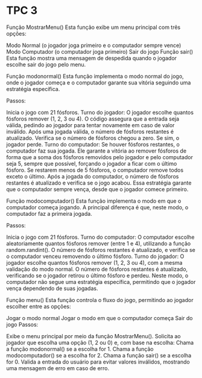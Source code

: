 # TPC 3 

Função MostrarMenu()
Esta função exibe um menu principal com três opções:

Modo Normal (o jogador joga primeiro e o computador sempre vence)
Modo Computador (o computador joga primeiro)
Sair do jogo
Função sair()
Esta função mostra uma mensagem de despedida quando o jogador escolhe sair do jogo pelo menu.

Função modonormal()
Esta função implementa o modo normal do jogo, onde o jogador começa e o computador garante sua vitória seguindo uma estratégia específica.

Passos:

Inicia o jogo com 21 fósforos.
Turno do jogador:
O jogador escolhe quantos fósforos remover (1, 2, 3 ou 4). O código assegura que a entrada seja válida, pedindo ao jogador para tentar novamente em caso de valor inválido.
Após uma jogada válida, o número de fósforos restantes é atualizado.
Verifica se o número de fósforos chegou a zero. Se sim, o jogador perde.
Turno do computador:
Se houver fósforos restantes, o computador faz sua jogada. Ele garante a vitória ao remover fósforos de forma que a soma dos fósforos removidos pelo jogador e pelo computador seja 5, sempre que possível, forçando o jogador a ficar com o último fósforo.
Se restarem menos de 5 fósforos, o computador remove todos exceto o último.
Após a jogada do computador, o número de fósforos restantes é atualizado e verifica se o jogo acabou.
Essa estratégia garante que o computador sempre vença, desde que o jogador comece primeiro.

Função modocomputador()
Esta função implementa o modo em que o computador começa jogando. A principal diferença é que, neste modo, o computador faz a primeira jogada.

Passos:

Inicia o jogo com 21 fósforos.
Turno do computador:
O computador escolhe aleatoriamente quantos fósforos remover (entre 1 e 4), utilizando a função random.randint().
O número de fósforos restantes é atualizado, e verifica se o computador venceu removendo o último fósforo.
Turno do jogador:
O jogador escolhe quantos fósforos remover (1, 2, 3 ou 4), com a mesma validação do modo normal.
O número de fósforos restantes é atualizado, verificando se o jogador retirou o último fósforo e perdeu.
Neste modo, o computador não segue uma estratégia específica, permitindo que o jogador vença dependendo de suas jogadas.

Função menu()
Esta função controla o fluxo do jogo, permitindo ao jogador escolher entre as opções:

Jogar o modo normal
Jogar o modo em que o computador começa
Sair do jogo
Passos:

Exibe o menu principal por meio da função MostrarMenu().
Solicita ao jogador que escolha uma opção (1, 2 ou 0) e, com base na escolha:
Chama a função modonormal() se a escolha for 1.
Chama a função modocomputador() se a escolha for 2.
Chama a função sair() se a escolha for 0.
Valida a entrada do usuário para evitar valores inválidos, mostrando uma mensagem de erro em caso de erro.
